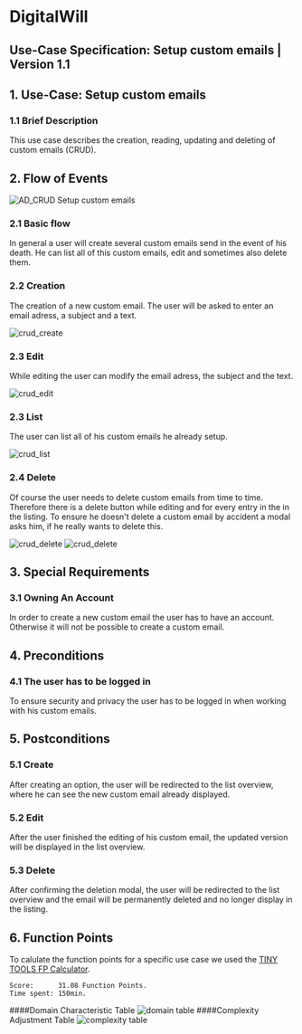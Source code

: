 # DigitalWill
## Use-Case Specification: Setup custom emails | Version 1.1

## 1. Use-Case: Setup custom emails

### 1.1 Brief Description

This use case describes the creation, reading, updating and deleting of custom emails (CRUD).

## 2. Flow of Events

![AD_CRUD Setup custom emails](../ActivityDiagrams/send_custom_emails.png)

### 2.1 Basic flow

In general a user will create several custom emails send in the event of his death. He can list all of this custom emails, edit and sometimes also delete them.

### 2.2 Creation  

The creation of a new custom email. The user will be asked to enter an email adress, a subject and a text.

![crud_create](../Mockups/send_custom_emails_1.png)

### 2.3 Edit

While editing the user can modify the email adress, the subject and the text.

![crud_edit](../Mockups/send_custom_emails_2.png)

### 2.3 List

The user can list all of his custom emails he already setup.

![crud_list](../Mockups/send_custom_emails_3.png)

### 2.4 Delete

Of course the user needs to delete custom emails from time to time. Therefore there is a delete button while editing and for every entry in the in the listing. To ensure he doesn't delete a custom email by accident a modal asks him, if he really wants to delete this.

![crud_delete](../Mockups/send_custom_emails_4.png)
![crud_delete](../Mockups/send_custom_emails_5.png)


## 3. Special Requirements

### 3.1 Owning An Account

In order to create a new custom email the user has to have an account. Otherwise it will not be possible to create a custom email.

## 4. Preconditions

### 4.1 The user has to be logged in

To ensure security and privacy the user has to be logged in when working with his custom emails.

## 5. Postconditions

### 5.1 Create

After creating an option, the user will be redirected to the list overview, where he can see the new custom email already displayed.

### 5.2 Edit

After the user finished the editing of his custom email, the updated version will be displayed in the list overview.

### 5.3 Delete

After confirming the deletion modal, the user will be redirected to the list overview and the email will be permanently deleted and no longer display in the listing.

## 6. Function Points

To calulate the function points for a specific use case we used the [TINY TOOLS FP Calculator](http://groups.umd.umich.edu/cis/course.des/cis525/js/f00/harvey/FP_Calc.html).

    Score:      31.08 Function Points.
    Time spent: 150min.

####Domain Characteristic Table
![domain table](../FunctionPoints/send_custom_emails_1.png)
####Complexity Adjustment Table
![complexity table](../FunctionPoints/send_custom_emails_2.png)
